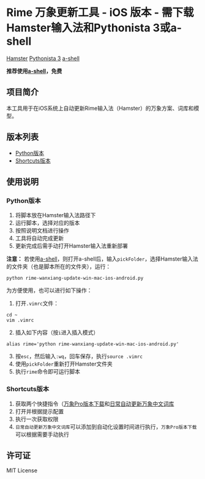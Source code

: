 # Rime 万象更新工具 - iOS 版本 - 需下载Hamster输入法和Pythonista 3或a-shell
[Hamster](https://apps.apple.com/us/app/%E4%BB%93%E8%BE%93%E5%85%A5%E6%B3%95/id6446617683)
[Pythonista 3](https://apps.apple.com/us/app/pythonista-3/id1085978097)
[a-shell](https://apps.apple.com/us/app/a-shell/id1473805438)

**推荐使用[a-shell](https://apps.apple.com/us/app/a-shell/id1473805438)，免费**

## 项目简介

本工具用于在iOS系统上自动更新Rime输入法（Hamster）的万象方案、词库和模型。

## 版本列表

- [Python版本](../Python-全平台版本/README.md)
- [Shortcuts版本](./Shortcuts/README.md)

## 使用说明

### Python版本

1. 将脚本放在Hamster输入法路径下
2. 运行脚本，选择对应的版本
3. 按照说明文档进行操作
4. 工具将自动完成更新
5. 更新完成后需手动打开Hamster输入法重新部署

**注意：**
若使用[a-shell](https://apps.apple.com/us/app/a-shell/id1473805438)，则打开a-shell后，输入`pickFolder`，选择Hamster输入法的文件夹（也是脚本所在的文件夹），运行：
```shell
python rime-wanxiang-update-win-mac-ios-android.py
```
为方便使用，也可以进行如下操作：
1. 打开`.vimrc`文件：
```shell
cd ~
vim .vimrc
```
2. 插入如下内容（按`i`进入插入模式）
```shell
alias rime='python rime-wanxiang-update-win-mac-ios-android.py'
```
3. 按`esc`，然后输入`:wq`，回车保存，执行`source .vimrc`
4. 使用`pickFolder`重新打开Hamster文件夹
5. 执行`rime`命令即可运行脚本


### Shortcuts版本
1. 获取两个快捷指令（[万象Pro版本下载](https://www.icloud.com/shortcuts/bef52137feac488fa4d5df18ebad99b6)和[日常自动更新万象中文词库](https://www.icloud.com/shortcuts/848c22b3de9a4affa7756ba2f2e2a5ab)
2. 打开并根据提示配置
3. 执行一次获取权限
4. `日常自动更新万象中文词库`可以添加到自动化设置时间进行执行，`万象Pro版本下载`可以根据需要手动执行

## 许可证

MIT License
